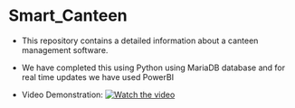 # Smart_Canteen
- This repository contains a detailed information about a canteen management software.
- We have completed this using Python using MariaDB database and for real time updates we have used PowerBI 

- Video Demonstration:
[![Watch the video](./path-to-thumbnail.png)](Canteen_Management_Demonstration.mp4)
